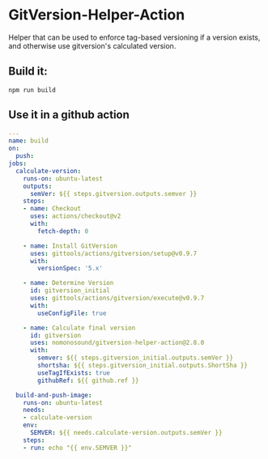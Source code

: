 # GitVersion-Helper-Action
Helper that can be used to enforce tag-based versioning if a version exists, and otherwise use gitversion's calculated version.

## Build it:
`npm run build`


## Use it in a github action
```yaml
---
name: build
on:
  push:
jobs:
  calculate-version:
    runs-on: ubuntu-latest
    outputs: 
      semVer: ${{ steps.gitversion.outputs.semver }}
    steps:
    - name: Checkout
      uses: actions/checkout@v2
      with:
        fetch-depth: 0

    - name: Install GitVersion
      uses: gittools/actions/gitversion/setup@v0.9.7
      with:
        versionSpec: '5.x'

    - name: Determine Version
      id: gitversion_initial
      uses: gittools/actions/gitversion/execute@v0.9.7
      with:
        useConfigFile: true

    - name: Calculate final version
      id: gitversion
      uses: nomonosound/gitversion-helper-action@2.8.0
      with:
        semver: ${{ steps.gitversion_initial.outputs.semVer }}
        shortsha: ${{ steps.gitversion_initial.outputs.ShortSha }}
        useTagIfExists: true
        githubRef: ${{ github.ref }}

  build-and-push-image:
    runs-on: ubuntu-latest
    needs: 
    - calculate-version
    env:
      SEMVER: ${{ needs.calculate-version.outputs.semVer }}
    steps:
    - run: echo "{{ env.SEMVER }}"
```
